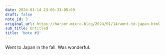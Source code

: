 ```yaml
---
date: 2024-01-14 23:06:31-05:00
draft: false
note_id: 3
original_url: https://harper.micro.blog/2024/01/14/went-to-japan.html
sub_title: Untitled
title: 'Note #3'
---
```


Went to Japan in the fall. Was wonderful.